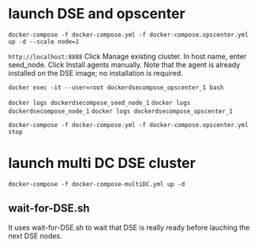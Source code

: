 
# launch DSE and opscenter
`docker-compose -f docker-compose.yml -f docker-compose.opscenter.yml up -d --scale node=1`

`http://localhost:8888`
Click Manage existing cluster.
In host name, enter seed_node.
Click Install agents manually. Note that the agent is already installed on the DSE image; no installation is required.

`docker exec -it --user=root dockerdsecompose_opscenter_1 bash`

`docker logs dockerdsecompose_seed_node_1`
`docker logs dockerdsecompose_node_1`
`docker logs dockerdsecompose_opscenter_1`

`docker-compose -f docker-compose.yml -f docker-compose.opscenter.yml stop`

# launch multi DC DSE cluster
`docker-compose -f docker-compose-multiDC.yml up -d`

## wait-for-DSE.sh 
It uses wait-for-DSE.sh to wait that DSE is really ready before lauching the next DSE nodes.

